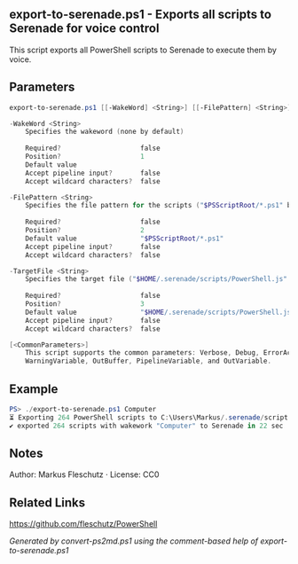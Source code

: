 ## export-to-serenade.ps1 - Exports all scripts to Serenade for voice control

This script exports all PowerShell scripts to Serenade to execute them by voice.

## Parameters
```powershell
export-to-serenade.ps1 [[-WakeWord] <String>] [[-FilePattern] <String>] [[-TargetFile] <String>] [<CommonParameters>]

-WakeWord <String>
    Specifies the wakeword (none by default)
    
    Required?                    false
    Position?                    1
    Default value                
    Accept pipeline input?       false
    Accept wildcard characters?  false

-FilePattern <String>
    Specifies the file pattern for the scripts ("$PSScriptRoot/*.ps1" by default)
    
    Required?                    false
    Position?                    2
    Default value                "$PSScriptRoot/*.ps1"
    Accept pipeline input?       false
    Accept wildcard characters?  false

-TargetFile <String>
    Specifies the target file ("$HOME/.serenade/scripts/PowerShell.js" by default)
    
    Required?                    false
    Position?                    3
    Default value                "$HOME/.serenade/scripts/PowerShell.js"
    Accept pipeline input?       false
    Accept wildcard characters?  false

[<CommonParameters>]
    This script supports the common parameters: Verbose, Debug, ErrorAction, ErrorVariable, WarningAction, 
    WarningVariable, OutBuffer, PipelineVariable, and OutVariable.
```

## Example
```powershell
PS> ./export-to-serenade.ps1 Computer
⏳ Exporting 264 PowerShell scripts to C:\Users\Markus/.serenade/scripts/PowerShell.js...
✔️ exported 264 scripts with wakework "Computer" to Serenade in 22 sec

```

## Notes
Author: Markus Fleschutz · License: CC0

## Related Links
https://github.com/fleschutz/PowerShell

*Generated by convert-ps2md.ps1 using the comment-based help of export-to-serenade.ps1*
